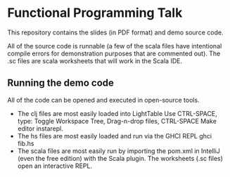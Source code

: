 Functional Programming Talk
=============

This repository contains the slides (in PDF format) and demo source code.

All of the source code is runnable (a few of the scala files have intentional compile
errors for demonstration purposes that are commented out). The .sc files are scala worksheets
that will work in the Scala IDE. 

Running the demo code
----------

All of the code can be opened and executed in open-source tools.

- The clj files are most easily loaded into LightTable
  Use CTRL-SPACE, type: Toggle Workspace Tree, Drag-n-drop files, 
  CTRL-SPACE Make editor instarepl.
- The hs files are most easily loaded and run via the GHCI REPL
  ghci fib.hs
- The scala files are most easily run by importing the pom.xml in IntelliJ
  (even the free edition) with the Scala plugin.
  The worksheets (.sc files) open an interactive REPL.

